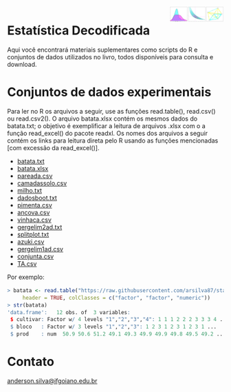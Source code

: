 <img align="right" src = "https://raw.githubusercontent.com/arsilva87/statsbook/main/figs/figura_thumbnail.png" width="25%" height="25%">

# Estatística Decodificada

Aqui você encontrará materiais suplementares como scripts do R e conjuntos de dados utilizados no livro, todos disponíveis para consulta e download.

# Conjuntos de dados experimentais
Para ler no R os arquivos a seguir, use as funções read.table(), read.csv() ou read.csv2(). O arquivo batata.xlsx contém os mesmos dados do batata.txt; 
o objetivo é exemplificar a leitura de arquivos .xlsx com o a função read_excel() do pacote readxl. Os nomes dos arquivos a seguir contém os links para leitura 
direta pelo R usando as funções mencionadas [com excessão da read_excel()].

- [batata.txt](https://raw.githubusercontent.com/arsilva87/statsbook/main/datasets/batata.txt)
- [batata.xlsx](https://github.com/arsilva87/statsbook/raw/main/datasets/batata.xlsx)
- [pareada.csv](https://raw.githubusercontent.com/arsilva87/statsbook/main/datasets/pareada.csv)
- [camadassolo.csv](https://raw.githubusercontent.com/arsilva87/statsbook/main/datasets/camadassolo.csv)
- [milho.txt](https://raw.githubusercontent.com/arsilva87/statsbook/main/datasets/milho.txt)
- [dadosboot.txt](https://raw.githubusercontent.com/arsilva87/statsbook/main/datasets/dadosboot.txt)
- [pimenta.csv](https://raw.githubusercontent.com/arsilva87/statsbook/main/datasets/pimenta.csv)
- [ancova.csv](https://raw.githubusercontent.com/arsilva87/statsbook/main/datasets/ancova.csv)
- [vinhaca.csv](https://raw.githubusercontent.com/arsilva87/statsbook/main/datasets/vinhaca.csv)
- [gergelim2ad.txt](https://raw.githubusercontent.com/arsilva87/statsbook/main/datasets/gergelim2ad.txt)
- [splitplot.txt](https://raw.githubusercontent.com/arsilva87/statsbook/main/datasets/splitplot.txt)
- [azuki.csv](https://raw.githubusercontent.com/arsilva87/statsbook/main/datasets/azuki.csv)
- [gergelim1ad.csv](https://raw.githubusercontent.com/arsilva87/statsbook/main/datasets/gergelim1ad.csv)
- [conjunta.csv](https://raw.githubusercontent.com/arsilva87/statsbook/main/datasets/conjunta.csv)
- [TA.csv](https://raw.githubusercontent.com/arsilva87/statsbook/main/datasets/TA.csv)

Por exemplo:
```r
> batata <- read.table("https://raw.githubusercontent.com/arsilva87/statsbook/main/datasets/batata.txt", 
     header = TRUE, colClasses = c("factor", "factor", "numeric"))
> str(batata)
'data.frame':   12 obs. of  3 variables:
 $ cultivar: Factor w/ 4 levels "1","2","3","4": 1 1 1 2 2 2 3 3 3 4 ...
 $ bloco   : Factor w/ 3 levels "1","2","3": 1 2 3 1 2 3 1 2 3 1 ...
 $ prod    : num  50.9 50.6 51.2 49.1 49.3 49.9 49.9 49.8 49.5 49.2 ...
```

# Contato
anderson.silva@ifgoiano.edu.br
